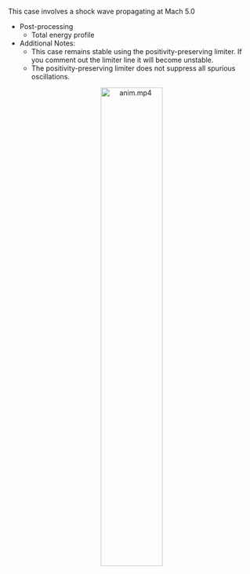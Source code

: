 This case involves a shock wave propagating at Mach 5.0
  - Post-processing
    - Total energy profile
  - Additional Notes:
    - This case remains stable using the positivity-preserving limiter. If 
    you comment out the limiter line it will become unstable. 
    - The positivity-preserving limiter does not suppress all spurious oscillations.

<p align="center">
  <a href="https://github.com/ericjching/DG_Python"><img alt="anim.mp4" src="https://user-images.githubusercontent.com/55554103/98730106-ae168780-2350-11eb-950b-b8d59c409d70.gif" width="50%"></a>
</p>
